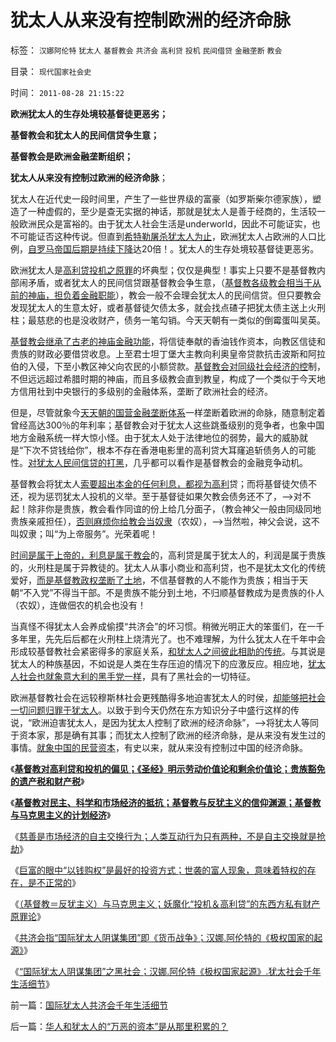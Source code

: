 # 犹太人从来没有控制欧洲的经济命脉

标签： `汉娜阿伦特` `犹太人` `基督教会` `共济会` `高利贷` `投机` `民间借贷` `金融垄断` `教会` 

目录： `现代国家社会史`

时间： `2011-08-28 21:15:22`

**欧洲犹太人的生存处境较基督徒更恶劣；**

**基督教会和犹太人的民间信贷争生意；**

**基督教会是欧洲金融垄断组织；**

**犹太人从来没有控制过欧洲的经济命脉**；

犹太人在近代史一段时间里，产生了一些世界级的富豪（如罗斯柴尔德家族），塑造了一种虚假的，至少是查无实据的神话，那就是犹太人是善于经商的，生活较一般欧洲民众是富裕的。由于犹太人社会生活是underworld，因此不可能证实，也不可能证否这种传说。但直到[希特勒屠杀犹太人为止](../../../2011/3/12/“妖魔化希特勒”掩盖了危险的社会规律.md)，欧洲犹太人占欧洲的人口比例，[自罗马帝国后期是持续下降](../../../2010/11/17/基督教与罗马帝国和解道路.md)达20倍！。犹太人的生存处境较基督徒更恶劣。

欧洲犹太人是[高利贷投机之原罪](../../../2011/6/23/为什么传统文化对高利贷恨之入骨呢？.md)的坏典型；仅仅是典型！事实上只要不是基督教内部闹矛盾，或者犹太人的民间信贷跟基督教会争生意，（[基督教各级教会相当于从前的神庙，担负着金融职能](../../../2010/8/20/通货膨胀堰塞湖；神庙和中央银行.md)），教会一般不会理会犹太人的民间信贷。但只要教会发现犹太人的生意太好，或者基督徒欠债太多，就会找点碴子把犹太债主送上火刑柱；最慈悲的也是没收财产，债务一笔勾销。今天天朝有一类似的倒霉蛋叫吴英。

[基督教会继承了古老的神庙金融功能](../../../2010/5/13/古埃及近似毛式社会主义公有制,和牛.md)，将信徒奉献的香油钱作资本，向教区信徒和贵族的财政必要借贷收息。上至君士坦丁堡大主教向利奥皇帝贷款抗击波斯和阿拉伯的入侵，下至小教区神父向农民的小额贷款。[基督教会对同级社会经济的控](../../../2011/7/10/中世纪及奴隶社会的特征.md)制，不但远远超过希腊时期的神庙，而且多级教会直到教皇，构成了一个类似于今天地方信用社到中央银行的多级别的金融体系，垄断了欧洲社会的经济。

但是，尽管就象今[天天朝的国营金融垄断体系](../../../2009/1/21/投机的定义；土地改革与金融市场经济去特权化同步.md)一样垄断着欧洲的命脉，随意制定着曾经高达300％的年利率；基督教会对于犹太人这些跳蚤级别的竞争者，也象中国地方金融系统一样大惊小怪。由于犹太人处于法律地位的弱势，最大的威胁就是“下次不贷钱给你”，根本不存在香港电影里的高利贷大耳窿追斩债务人的可能性。[对犹太人民间信贷的打黑](../../../2010/12/3/拜占庭新兴太监，打黑和替罪羊.md)，几乎都可以看作是基督教会的金融竞争动机。

基督教会将犹太人[索要超出本金的任何利息，都视为高利](../../../2011/6/23/为什么次贷危机有高杠杆？麦道夫和垃圾债券是高利贷吗？.md)贷；而将基督徒欠债不还，视为惩罚犹太人投机的义举。至于基督徒如果欠教会债务还不了，——>对不起！除非你是贵族，教会看作同谊的份上给几分面子，（教会神父一般由同级同地贵族亲戚担任），[否则麻烦你给教会当奴隶](../../../2011/8/11/只有私有制不是奴隶制.md)（农奴），——>当然啦，神父会说，这不叫奴隶；叫“为上帝服务”。光荣着呢！

[时间是属于上帝的，利息是属于教会](../../../2011/6/20/奥地利学派时间性偏好断言是错误的.md)的，高利贷是属于犹太人的，利润是属于贵族的，火刑柱是属于异教徒的。犹太人从事小商业和高利贷，也不是犹太文化的传统爱好，[而是基督教政权垄断了土地](../../../2009/1/20/把土地产权还给农民，让土地私有化！.md)，不信基督教的人不能作为贵族；相当于天朝“不入党”不得当干部。不是贵族不能分到土地，不归顺基督教成为是贵族的仆人（农奴），连做佃农的机会也没有！

当真怪不得犹太人会养成偷摸“共济会”的坏习惯。稍微光明正大的笨蛋们，在一千多年里，先先后后都在火刑柱上烧清光了。也不难理解，为什么犹太人在千年中会形成较基督教社会紧密得多的家庭关系，[和犹太人之间彼此相助的传统](../../../2010/8/20/公私不分就是公有制.md)。与其说是犹太人的种族基因，不如说是人类在生存压迫的情况下的应激反应。相应地，[犹太人社会也就象意大利的黑手党一样](../../../2010/2/27/扬我警威“我是兔子，我是兔子”.md)，具有了黑社会的一切特征。

欧洲基督教社会在远较穆斯林社会更残酷得多地迫害犹太人的时侯，[却能够把社会一切问题归罪于犹太人](../../../2011/6/17/资本家是最可爱的蠢驴，是消费者最忠实的朋友.md)。以致于到今天仍然在东方知识分子中盛行这样的传说，“欧洲迫害犹太人，是因为犹太人控制了欧洲的经济命脉”，——>将犹太人等同于资本家，那是确有其事；而犹太人控制了欧洲的经济命脉，是从来没有发生过的事情。[就象中国的民营资本](../../../2010/1/26/民营企业资本是中国的弱势群体.md)，有史以来，就从来没有控制过中国的经济命脉。

《[**基督教对高利贷和投机的偏见；《圣经》明示劳动价值论和剩余价值论；贵族豁免的遗产税和财产税**](../../../2011/8/26/基督教对高利贷和投机的偏见.md)》

《[**基督教对民主、科学和市场经济的抵抗；基督教与反犹主义的信仰渊源；基督教与马克思主义的计划经济**](../../../2011/8/26/基督教对民主、科学和市场经济的顽强抵抗.md)》

《[慈善是市场经济的自主交换行为；人类互动行为只有两种，不是自主交换就是抢劫](../../../2011/8/26/慈善捐献是市场经济的自主交换行为.md)》

《[巨富的眼中“以钱购权”是最好的投资方式；世袭的富人现象，意味着特权的存在，是不正常的](../../../2011/8/26/世袭的富人现象，意味着特权的存在.md)》

《[（基督教＝反犹主义）与马克思主义；妖魔化“投机＆高利贷”的东西方私有财产原罪论](../../../2011/8/27/基督教的反犹主义和马克思主义.md)》

《[共济会指“国际犹太人阴谋集团”即《货币战争》；汉娜.阿伦特的《极权国家的起源》](../../../2011/8/27/共济会指“国际犹太人阴谋集团”即《货币战争》.md)》

《[“国际犹太人阴谋集团”之黑社会；汉娜.阿伦特《极权国家起源》.犹太社会千年生活细节](../../../2011/8/27/国际犹太人共济会千年生活细节.md)》



前一篇：[国际犹太人共济会千年生活细节](../../../2011/8/27/国际犹太人共济会千年生活细节.md)

后一篇：[华人和犹太人的“万恶的资本”是从那里积累的？](../../../2011/8/28/华人和犹太人的“万恶的资本”是从那里积累的？.md)